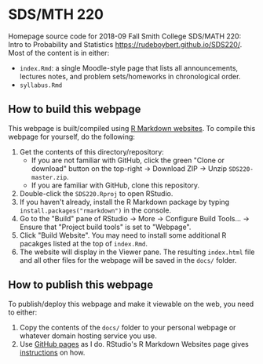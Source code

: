 # SDS/MTH 220

Homepage source code for 2018-09 Fall Smith College SDS/MATH 220: Intro to Probability and Statistics <https://rudeboybert.github.io/SDS220/>. Most of the content is in either:

* `index.Rmd`: a single Moodle-style page that lists all announcements, lectures notes, and problem sets/homeworks in chronological order.
* `syllabus.Rmd`


## How to build this webpage

This webpage is built/compiled using [R Markdown
websites](http://rmarkdown.rstudio.com/rmarkdown_websites.html). To compile this
webpage for yourself, do the following:

1. Get the contents of this directory/repository:
    + If you are not familiar with GitHub, click the green "Clone or download" button on the top-right -> Download ZIP -> Unzip `SDS220-master.zip`.
    + If you are familiar with GitHub, clone this repository.
1. Double-click the `SDS220.Rproj` to open RStudio.
1. If you haven't already, install the R Markdown package by typing `install.packages("rmarkdown")` in the console.
1. Go to the "Build" pane of RStudio -> More -> Configure Build Tools... -> Ensure that "Project build tools" is set to "Webpage".
1. Click "Build Website". You may need to install some additional R pacakges listed at the top of `index.Rmd`.
1. The website will display in the Viewer pane. The resulting `index.html` file and all other files for the webpage will be saved in the `docs/` folder.


## How to publish this webpage

To publish/deploy this webpage and make it viewable on the web, you need to either:

1. Copy the contents of the `docs/` folder to your personal webpage or whatever
domain hosting service you use.
1. Use [GitHub pages](https://pages.github.com/) as I do. RStudio's R Markdown Websites page gives [instructions](http://rmarkdown.rstudio.com/rmarkdown_websites.html#publishing_websites) on how.
